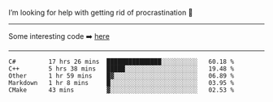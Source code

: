 I’m looking for help with getting rid of procrastination 🤔

-----

Some interesting code :arrow_right: [here](https://github.com/zhen8838/playground)

-----

<!--START_SECTION:waka-->
```text
C#         17 hrs 26 mins  ███████████████░░░░░░░░░░   60.18 % 
C++        5 hrs 38 mins   █████░░░░░░░░░░░░░░░░░░░░   19.48 % 
Other      1 hr 59 mins    █▓░░░░░░░░░░░░░░░░░░░░░░░   06.89 % 
Markdown   1 hr 8 mins     █░░░░░░░░░░░░░░░░░░░░░░░░   03.95 % 
CMake      43 mins         ▓░░░░░░░░░░░░░░░░░░░░░░░░   02.53 % 
```
<!--END_SECTION:waka-->

<!--
**zhen8838/zhen8838** is a ✨ _special_ ✨ repository because its `README.md` (this file) appears on your GitHub profile.

Here are some ideas to get you started:

- 🔭 I’m currently working on ...
- 🌱 I’m currently learning ...
- 👯 I’m looking to collaborate on ...
 ...
- 💬 Ask me about ...
- 📫 How to reach me: ...
- 😄 Pronouns: ...
- ⚡ Fun fact: ...
-->
